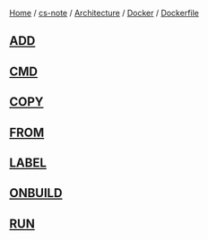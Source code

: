 [Home](https://mengxianbin.github.io) /
[cs-note](https://mengxianbin.github.io/cs-note/content) /
[Architecture](https://mengxianbin.github.io/cs-note/content/Architecture) /
[Docker](https://mengxianbin.github.io/cs-note/content/Architecture/Docker) /
[Dockerfile](https://mengxianbin.github.io/cs-note/content/Architecture/Docker/Dockerfile)

## [ADD](https://mengxianbin.github.io/cs-note/content/Architecture/Docker/Dockerfile/ADD)

## [CMD](https://mengxianbin.github.io/cs-note/content/Architecture/Docker/Dockerfile/CMD)

## [COPY](https://mengxianbin.github.io/cs-note/content/Architecture/Docker/Dockerfile/COPY)

## [FROM](https://mengxianbin.github.io/cs-note/content/Architecture/Docker/Dockerfile/FROM)

## [LABEL](https://mengxianbin.github.io/cs-note/content/Architecture/Docker/Dockerfile/LABEL)

## [ONBUILD](https://mengxianbin.github.io/cs-note/content/Architecture/Docker/Dockerfile/ONBUILD)

## [RUN](https://mengxianbin.github.io/cs-note/content/Architecture/Docker/Dockerfile/RUN)
